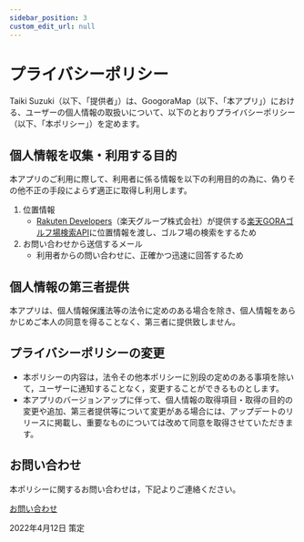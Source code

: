 ```yaml
---
sidebar_position: 3
custom_edit_url: null
---
```


# プライバシーポリシー

Taiki Suzuki（以下、「提供者」）は、GoogoraMap（以下、「本アプリ」）における、ユーザーの個人情報の取扱いについて、以下のとおりプライバシーポリシー（以下、「本ポリシー」）を定めます。

## 個人情報を収集・利用する目的

本アプリのご利用に際して、利用者に係る情報を以下の利用目的の為に、偽りその他不正の手段によらず適正に取得し利用します。

1. 位置情報
    - [Rakuten Developers](https://webservice.rakuten.co.jp/)（楽天グループ株式会社）が提供する[楽天GORAゴルフ場検索API](https://webservice.rakuten.co.jp/documentation/gora-golf-course-search)に位置情報を渡し、ゴルフ場の検索をするため
2. お問い合わせから送信するメール
    - 利用者からの問い合わせに、正確かつ迅速に回答するため

## 個人情報の第三者提供
本アプリは、個人情報保護法等の法令に定めのある場合を除き、個人情報をあらかじめご本人の同意を得ることなく、第三者に提供致しません。

## プライバシーポリシーの変更
- 本ポリシーの内容は，法令その他本ポリシーに別段の定めのある事項を除いて，ユーザーに通知することなく，変更することができるものとします。
- 本アプリのバージョンアップに伴って、個人情報の取得項目・取得の目的の変更や追加、第三者提供等について変更がある場合には、アップデートのリリースに掲載し、重要なものについては改めて同意を取得させていただきます。

## お問い合わせ
本ポリシーに関するお問い合わせは，下記よりご連絡ください。

[お問い合わせ](./contact.md)

2022年4月12日 策定